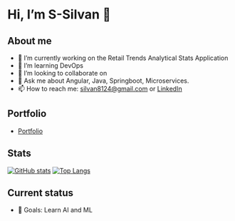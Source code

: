 # Hi, I’m S-Silvan 👋

## About me
- 🔭 I’m currently working on the Retail Trends Analytical Stats Application
- 🌱 I’m learning DevOps
- 👯 I’m looking to collaborate on 
- 💬 Ask me about Angular, Java, Springboot, Microservices.
- 📫 How to reach me: silvan8124@gmail.com or [LinkedIn](https://www.linkedin.com/in/silvan2298/)

## Portfolio
- [Portfolio]([https://github.com/S-Silvan/project-one](https://s-silvan.github.io/))

## Stats
[![GitHub stats](https://github-readme-stats.vercel.app/api?username=S-Silvan&show_icons=true&theme=dark)](https://github.com/S-Silvan)
[![Top Langs](https://github-readme-stats.vercel.app/api/top-langs/?username=S-Silvan&layout=compact&theme=dark)](https://github.com/S-Silvan)

## Current status
- 🎯 Goals: Learn AI and ML

<!-- LAST_UPDATED: 2025-10-19T00:00:00Z -->
